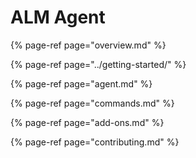 # ALM Agent

{% page-ref page="overview.md" %}

{% page-ref page="../getting-started/" %}

{% page-ref page="agent.md" %}

{% page-ref page="commands.md" %}

{% page-ref page="add-ons.md" %}

{% page-ref page="contributing.md" %}



